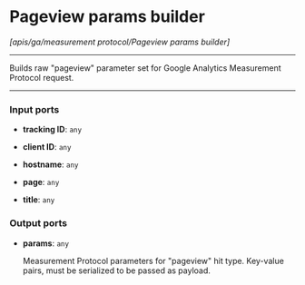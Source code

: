 # Pageview params builder

_[apis/ga/measurement protocol/Pageview params builder]_

---

Builds raw "pageview" parameter set for Google Analytics Measurement Protocol request.<br>

---

### Input ports

* __tracking ID__: ` any `


* __client ID__: ` any `


* __hostname__: ` any `


* __page__: ` any `


* __title__: ` any `

### Output ports

* __params__: ` any `


    Measurement Protocol parameters for "pageview" hit type. Key-value pairs, must be serialized to be passed as payload.<br>

